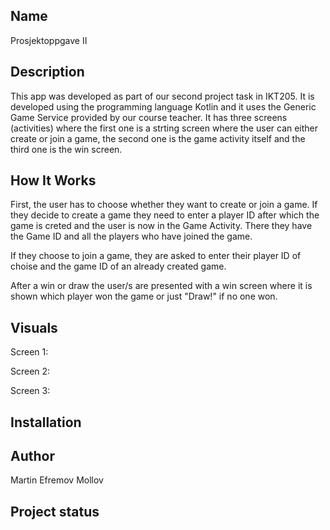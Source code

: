 ## Name

Prosjektoppgave II

## Description

This app was developed as part of our second project task in IKT205. It is developed using the programming language Kotlin and it uses the Generic Game Service provided by our course teacher. It has three screens (activities) where the first one is a strting screen where the user can either create or join a game, the second one is the game activity itself and the third one is the win screen.

## How It Works

First, the user has to choose whether they want to create or join a game. If they decide to create a game they need to enter a player ID after which the game is creted and the user is now in the Game Activity. There they have the Game ID and all the players who have joined the game.

If they choose to join a game, they are asked to enter their player ID of choise and the game ID of an already created game.

After a win or draw the user/s are presented with a win screen where it is shown which player won the game or just "Draw!" if no one won.

## Visuals

Screen 1:



Screen 2:




Screen 3:




## Installation



## Author

Martin Efremov Mollov

## Project status


